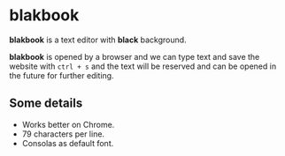 # blakbook

**blakbook** is a text editor with **black** background.

**blakbook** is opened by a browser and we can type text and save the website with `ctrl + s` and the text will be reserved and can be opened in the future for further editing.

## Some details
- Works better on Chrome.
- 79 characters per line.
- Consolas as default font.
